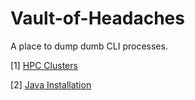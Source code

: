 # Vault-of-Headaches
A place to dump dumb CLI processes.

[1] [HPC Clusters](https://github.com/ryanzhangofficial/Vault-of-Headaches/blob/main/hpc_clusters.md)

[2] [Java Installation](https://github.com/ryanzhangofficial/Vault-of-Headaches/blob/main/java_installation.md)
